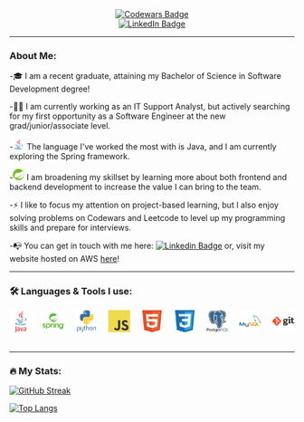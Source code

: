 <div align="center">
  <a href="https://www.codewars.com/users/s-meenaghan7">
    <img src="https://www.codewars.com/users/s-meenaghan7/badges/small" alt="Codewars Badge" />
  </a>
 </div>
<div align="center">
  <a href="https://www.linkedin.com/in/seanmeenaghan/">
    <img src="https://img.shields.io/badge/LinkedIn-blue?style=for-the-badge&logo=linkedin&logoColor=white" alt="LinkedIn Badge"/>
  </a>
</div>

---

### About Me:
-🎓 I am a recent graduate, attaining my Bachelor of Science in Software Development degree!

-👨‍💻 I am currently working as an IT Support Analyst, but actively searching for my first opportunity as a Software Engineer at the new grad/junior/associate level.

-<img 
    src="https://github.com/devicons/devicon/blob/master/icons/java/java-original.svg" alt="Java" height="20" width="20"
  /> The language I've worked the most with is Java, and I am currently exploring the Spring framework.
  
-<img 
    src="https://github.com/devicons/devicon/blob/master/icons/spring/spring-original.svg" alt="Spring" height="20" width="20"
/> I am broadening my skillset by learning more about both frontend and backend development to increase the value I can bring to the team.

-⚡ I like to focus my attention on project-based learning, but I also enjoy solving problems on Codewars and Leetcode to level up my programming skills and prepare for interviews.

-📭 You can get in touch with me here: [![Linkedin Badge](https://img.shields.io/badge/-smeenaghan-blue?style=plastic&logo=Linkedin&logoColor=white)](https://www.linkedin.com/in/seanmeenaghan/) or, visit my website hosted on AWS <a href="https://www.seanmeenaghan.com/">here</a>!

---

### 🛠 Languages & Tools I use:
<div>
  <img src="https://github.com/devicons/devicon/blob/master/icons/java/java-original-wordmark.svg" alt="Java" height="40" width="40"/>&emsp;
  <img src="https://github.com/devicons/devicon/blob/master/icons/spring/spring-original-wordmark.svg" alt="Spring" height="40" width="40"/>&emsp;
  <img src="https://github.com/devicons/devicon/blob/master/icons/python/python-original-wordmark.svg" alt="Python" height="40" width="40"/>&emsp;
  <img src="https://github.com/devicons/devicon/blob/master/icons/javascript/javascript-original.svg" alt="Javascript" height="40" width="40"/>&emsp;
  <img src="https://github.com/devicons/devicon/blob/master/icons/html5/html5-original.svg" alt="HTML5" height="40" width="40"/>&emsp;
  <img src="https://github.com/devicons/devicon/blob/master/icons/css3/css3-original.svg" alt="CSS3" height="40" width="40"/>&emsp;
  <img src="https://github.com/devicons/devicon/blob/master/icons/postgresql/postgresql-original-wordmark.svg" alt="PostgreSQL" height="40" width="40"/>&emsp;
  <img src="https://github.com/devicons/devicon/blob/master/icons/mysql/mysql-original-wordmark.svg" alt="MySQL" height="40" width="40"/>&emsp;
  <img src="https://github.com/devicons/devicon/blob/master/icons/git/git-original-wordmark.svg" alt="Git" height="40" width="40"/>&emsp;
</div>

---

### 🔥 My Stats:

[![GitHub Streak](http://github-readme-streak-stats.herokuapp.com?user=s-meenaghan7&theme=dark&background=000000)](https://git.io/streak-stats)

[![Top Langs](https://github-readme-stats.vercel.app/api/top-langs/?username=s-meenaghan7&layout=compact&theme=vision-friendly-dark)](https://github.com/anuraghazra/github-readme-stats)
